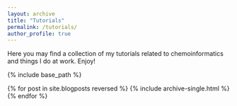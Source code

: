 ```yaml
---
layout: archive
title: "Tutorials"
permalink: /tutorials/
author_profile: true
---
```


Here you may find a collection of my tutorials related to chemoinformatics and things I do at work. Enjoy!

{% include base_path %}

{% for post in site.blogposts reversed %}
  {% include archive-single.html %}
{% endfor %}